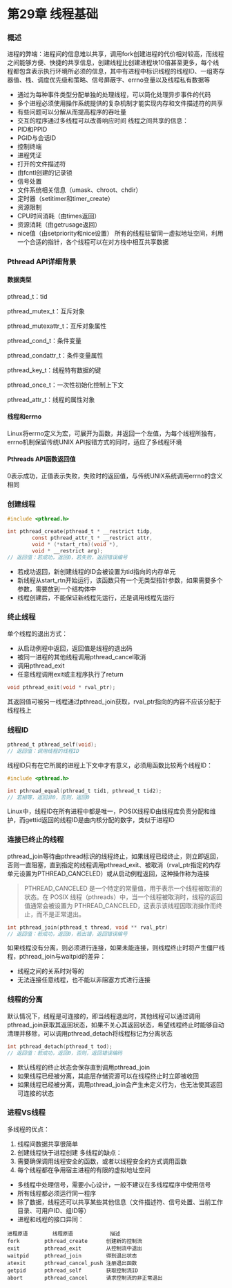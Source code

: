 # 第29章 线程基础
### 概述
进程的弊端：进程间的信息难以共享，调用fork创建进程的代价相对较高，而线程之间能够方便、快捷的共享信息，创建线程比创建进程块10倍甚至更多，每个线程都包含表示执行环境所必须的信息，其中有进程中标识线程的线程ID、一组寄存器值、栈、调度优先级和策略、信号屏蔽字、errno变量以及线程私有数据等
- 通过为每种事件类型分配单独的处理线程，可以简化处理异步事件的代码
- 多个进程必须使用操作系统提供的复杂机制才能实现内存和文件描述符的共享
- 有些问题可以分解从而提高程序的吞吐量
- 交互的程序通过多线程可以改善响应时间
线程之间共享的信息：
- PID和PPID
- PGID与会话ID
- 控制终端
- 进程凭证
- 打开的文件描述符
- 由fcntl创建的记录锁
- 信号处置
- 文件系统相关信息（umask、chroot、chdir）
- 定时器（setitimer和timer_create）
- 资源限制
- CPU时间消耗（由times返回）
- 资源消耗（由getrusage返回）
- nice值（由setpriority和nice设置）
所有的线程驻留同一虚拟地址空间，利用一个合适的指针，各个线程可以在对方栈中相互共享数据
### Pthread API详细背景
#### 数据类型
pthread_t：tid

pthread_mutex_t：互斥对象

pthread_mutexattr_t：互斥对象属性

pthread_cond_t：条件变量

pthread_condattr_t：条件变量属性

pthread_key_t：线程特有数据的键

pthread_once_t：一次性初始化控制上下文

pthread_attr_t：线程的属性对象
#### 线程和errno
Linux将errno定义为宏，可展开为函数，并返回一个左值，为每个线程所独有，errno机制保留传统UNIX API报错方式的同时，适应了多线程环境
#### Pthreads API函数返回值
0表示成功，正值表示失败，失败时的返回值，与传统UNIX系统调用errno的含义相同
### 创建线程
```C
#include <pthread.h>

int pthread_create(pthread_t * __restrict tidp,
		const pthread_attr_t * __restrict attr,
		void * (*start_rtn)(void *),
		void * __restrict arg);
// 返回值：若成功，返回0，若失败，返回错误编号		
```
- 若成功返回，新创建线程的ID会被设置为tid指向的内存单元
- 新线程从start_rtn开始运行，该函数只有一个无类型指针参数，如果需要多个参数，需要放到一个结构体中
- 线程创建后，不能保证新线程先运行，还是调用线程先运行
### 终止线程
单个线程的退出方式：
- 从启动例程中返回，返回值是线程的退出码
- 被同一进程的其他线程调用pthread_cancel取消
- 调用pthread_exit
- 任意线程调用exit或主程序执行了return
```C
void pthread_exit(void * rval_ptr);
```
其返回值可被另一线程通过pthread_join获取，rval_ptr指向的内容不应该分配于线程栈上
### 线程ID
```C
pthread_t pthread_self(void);
// 返回值：调用线程的线程ID
```
线程ID只有在它所属的进程上下文中才有意义，必须用函数比较两个线程ID：
```c
#include <pthread.h>

int pthread_equal(pthread_t tid1, pthread_t tid2);
// 若相等，返回非0，否则，返回0
```
Linux中，线程ID在所有进程中都是唯一，POSIX线程ID由线程库负责分配和维护，而gettid返回的线程ID是由内核分配的数字，类似于进程ID
### 连接已终止的线程
pthread_join等待由pthread标识的线程终止，如果线程已经终止，则立即返回，否则一直阻塞，直到指定的线程调用pthread_exit、被取消（rval_ptr指定的内存单元设置为PTHREAD_CANCELED）或从启动例程返回，这种操作称为连接
> PTHREAD_CANCELED 是一个特定的常量值，用于表示一个线程被取消的状态。在 POSIX 线程（pthreads）中，当一个线程被取消时，线程的返回值通常会被设置为 PTHREAD_CANCELED，这表示该线程因取消操作而终止，而不是正常退出。
```C
int pthread_join(pthread_t thread, void ** rval_ptr)
// 返回值：若成功，返回0，若出错，返回错误编号
```
如果线程没有分离，则必须进行连接，如果未能连接，则线程终止时将产生僵尸线程，pthread_join与waitpid的差异：
- 线程之间的关系时对等的
- 无法连接任意线程，也不能以非阻塞方式进行连接
### 线程的分离
默认情况下，线程是可连接的，即当线程退出时，其他线程可以通过调用pthread_join获取其返回状态，如果不关心其返回状态，希望线程终止时能够自动清理并移除，可以调用pthread_detach将线程标记为分离状态
```C
int pthread_detach(pthread_t tod);
// 返回值：若成功，返回0，否则，返回错误编码
```
- 默认线程的终止状态会保存直到调用pthread_join
- 如果线程已经被分离，其底层存储资源可以在线程终止时立即被收回
- 如果线程已经被分离，调用pthread_join会产生未定义行为，也无法使其返回可连接的状态
### 进程VS线程
多线程的优点：
1. 线程间数据共享很简单
2. 创建线程快于进程创建
多线程的缺点：
1. 需要确保调用线程安全的函数，或者以线程安全的方式调用函数
2. 每个线程都在争用宿主进程的有限的虚拟地址空间

- 多线程中处理信号，需要小心设计，一般不建议在多线程程序中使用信号
- 所有线程都必须运行同一程序
- 除了数据，线程还可以共享某些其他信息（文件描述符、信号处置、当前工作目录、可用户ID、组ID等）
- 进程和线程的接口异同：
```
进程原语        线程原语            描述
fork        pthread_create      创建新的控制流
exit        pthread_exit        从控制流中退出
waitpid     pthread_join        得到退出状态
atexit      pthread_cancel_push 注册退出函数
getpid      pthread_self        获取控制流ID
abort       pthread_cancel      请求控制流的非正常退出
```